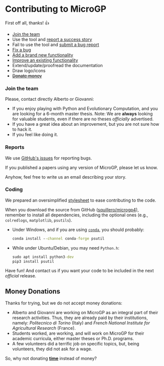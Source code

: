 Contributing to MicroGP
=======================

First off all, thanks! :+1:

* [Join the team](#join-the-team)
* Use the tool and [report a success story](#report)
* Fail to use the tool and [submit a bug report](#report)
* [Fix a bug](#coding)
* [Add a brand new functionality](#coding)
* [Improve an existing functionality](#coding)
* Extend/update/proofread the documentation
* Draw logo/icons
* [~~Donate money~~](#money-donations)

### Join the team

Please, contact directly Alberto or Giovanni:

* If you enjoy playing with Python and Evolutionary Computation, and you are looking for a 6-month master thesis. Note: We are **always** looking for valuable students, even if there are no theses *officially* advertised.
* If you have a great idea about an improvement, but you are not sure how to hack it.
* If you feel like doing it.

### Reports

We use [GitHub's issues](https://github.com/squillero/microgp4/issues) for reporting bugs. 

If you published a papers using any version of MicroGP, please let us know.

Anyhow, feel free to write us an email describing your story. 

### Coding

We prepared an oversimplified [stylesheet](src/coding-style.md) to ease contributing to the code.

When you download the source from GitHub ([squillero/microgp4](https://github.com/squillero/microgp4)), remember to install all dependencies, including the optional ones (e.g., `colredlogs`, `matplotlib`, `psutils`).

- Under Windows, and if you are using [`conda`](https://docs.conda.io/projects/conda/), you should probably:

  ```cmd
  conda install --channel conda-forge psutil
  ```

- While under Ubuntu/Debian, you may need `Python.h`:

  ```cmd
  sudo apt install python3-dev
  pip3 install psutil
  ```
 
Have fun! And contact us if you want your code to be included in the next *official* release.

## Money Donations

Thanks for trying, but we do not accept money donations:

* Alberto and Giovanni are working on MicroGP as an integral part of their research activities. Thus, they are already paid by their institutions, namely: *Politecnico di Torino* (Italy) and *French National Institute for Agricultural Research* (France).
* Students worked, are working, and will work on MicroGP for their academic curricula, either master theses or Ph.D. programs.
* A few volunteers did a terrific job on specific topics, but, being volunteers, they did not ask for a wage.

So, why not donating [**time**](#join-the-team) instead of money?